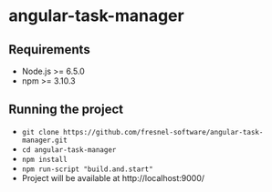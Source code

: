 # angular-task-manager

## Requirements
* Node.js >= 6.5.0
* npm >= 3.10.3

## Running the project
* `git clone https://github.com/fresnel-software/angular-task-manager.git`
* `cd angular-task-manager`
* `npm install`
* `npm run-script "build.and.start"`
* Project will be available at http://localhost:9000/
